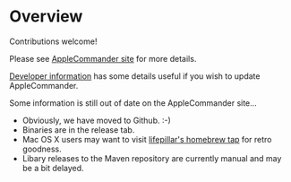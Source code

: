# Overview

Contributions welcome!

Please see [AppleCommander site](https://applecommander.github.io) for more details. 

[Developer information](DEVELOPER.md) has some details useful if you wish to update AppleCommander.

Some information is still out of date on the AppleCommander site...
* Obviously, we have moved to Github. :-)
* Binaries are in the release tab.
* Mac OS X users may want to visit [lifepillar's homebrew tap](https://github.com/lifepillar/homebrew-appleii) for retro goodness.
* Libary releases to the Maven repository are currently manual and may be a bit delayed.
  